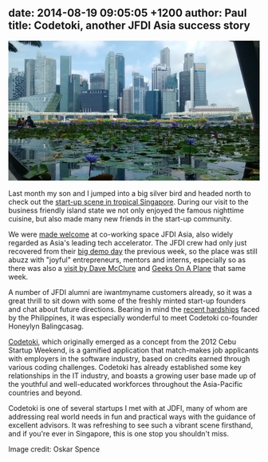 date: 2014-08-19 09:05:05 +1200
author: Paul
title: Codetoki, another JFDI Asia success story
----

<!-- excerpt -->

![Singapore](/media/2014-08-19-singapore-skyscrapers.jpg)

Last month my son and I jumped into a big silver bird and headed north to check out the [start-up scene in tropical Singapore](https://iwantmyname.com/blog/2014/07/leaping-into-singapores-startup-scene.html). During our visit to the business friendly island state we not only enjoyed the famous nighttime cuisine, but also made many new friends in the start-up community.

We were [made welcome](https://twitter.com/jfdiasia/status/490113108845682690) at co-working space JFDI Asia, also widely regarded as Asia's leading tech accelerator. The JFDI crew had only just recovered from their [big demo day](http://e27.co/jfdi-2014a-cohort-graduates-bang-20140709/0) the previous week, so the place was still abuzz with "joyful" entrepreneurs, mentors and interns, especially so as there was also a [visit by Dave McClure](https://twitter.com/jfdiasia/status/489331687126360064) and [Geeks On A Plane](http://geeksonaplane.com/goap_destinations/southeast-asia/) that same week. 

<!-- /excerpt -->

A number of JFDI alumni are iwantmyname customers already, so it was a great thrill to sit down with some of the freshly minted start-up founders and chat about future directions. Bearing in mind the [recent hardships](https://iwantmyname.com/blog/2014/05/philippines-disaster-six-months-downstream.html) faced by the Philippines, it was especially wonderful to meet Codetoki co-founder Honeylyn Balingcasag. 

[Codetoki](http://codetoki.com), which originally emerged as a concept from the 2012 Cebu Startup Weekend, is a gamified application that match-makes job applicants with employers in the software industry, based on credits earned through various coding challenges. Codetoki has already established some key relationships in the IT industry, and boasts a growing user base made up of the youthful and well-educated workforces throughout the Asia-Pacific countries and beyond. 

Codetoki is one of several startups I met with at JDFI, many of whom are addressing real world needs in fun and practical ways with the guidance of excellent advisors. It was refreshing to see such a vibrant scene firsthand, and if you're ever in Singapore, this is one stop you shouldn't miss.

Image credit: Oskar Spence
